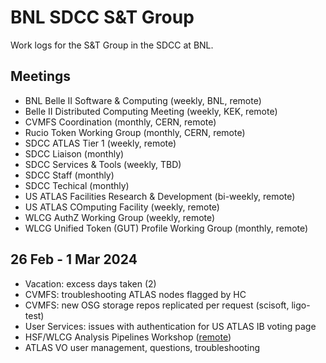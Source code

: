 # BNL SDCC S&T Group
Work logs for the S&amp;T Group in the SDCC at BNL.

## Meetings
- BNL Belle II Software & Computing (weekly, BNL, remote)
- Belle II Distributed Computing Meeting (weekly, KEK, remote)
- CVMFS Coordination (monthly, CERN, remote)
- Rucio Token Working Group (monthly, CERN, remote)
- SDCC ATLAS Tier 1 (weekly, remote)
- SDCC Liaison (monthly)
- SDCC Services & Tools (weekly, TBD)
- SDCC Staff (monthly)
- SDCC Techical (monthly)
- US ATLAS Facilities Research & Development (bi-weekly, remote)
- US ATLAS COmputing Facility (weekly, remote)
- WLCG AuthZ Working Group (weekly, remote)
- WLCG Unified Token (GUT) Profile Working Group (monthly, remote)

## 26 Feb - 1 Mar 2024
- Vacation: excess days taken (2)
- CVMFS: troubleshooting ATLAS nodes flagged by HC
- CVMFS: new OSG storage repos replicated per request (scisoft, ligo-test)
- User Services: issues with authentication for US ATLAS IB voting page
- HSF/WLCG Analysis Pipelines Workshop ([remote](https://indico.cern.ch/event/1375507/registrations/103067/))
- ATLAS VO user management, questions, troubleshooting
  
